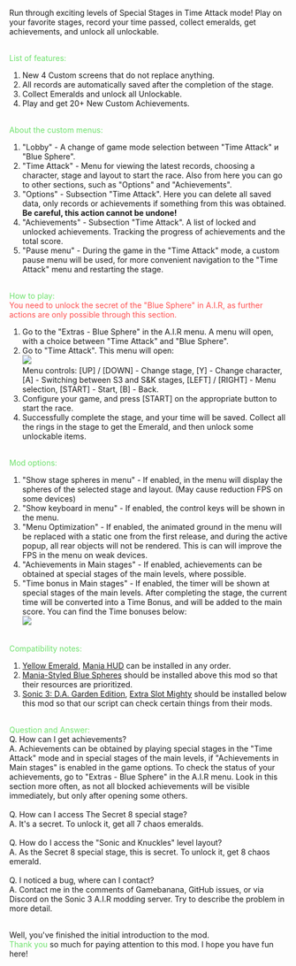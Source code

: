 Run through exciting levels of Special Stages in Time Attack mode! Play on your favorite stages, record your time passed, collect emeralds, get achievements, and unlock all unlockable.<br><br>

<font color="#6ee16c">List of features:</font><br>
1. New 4 Custom screens that do not replace anything.<br>
2. All records are automatically saved after the completion of the stage.<br>
3. Collect Emeralds and unlock all Unlockable.<br>
4. Play and get 20+ New Custom Achievements.<br><br>

<font color="#6ee16c">About the custom menus:</font><br>
1. "Lobby" - A change of game mode selection between "Time Attack" и "Blue Sphere".<br>
2. "Time Attack" - Menu for viewing the latest records, choosing a character, stage and layout to start the race. Also from here you can go to other sections, such as "Options" and "Achievements".<br>
3. "Options" - Subsection "Time Attack". Here you can delete all saved data, only records or achievements if something from this was obtained. <b>Be careful, this action cannot be undone!</b><br>
4. "Achievements" - Subsection "Time Attack". A list of locked and unlocked achievements. Tracking the progress of achievements and the total score.<br>
5. "Pause menu" - During the game in the "Time Attack" mode, a custom pause menu will be used, for more convenient navigation to the "Time Attack" menu and restarting the stage.<br><br>

<font color="#6ee16c">How to play:</font><br>
<font color="#fe4e4e">You need to unlock the secret of the "Blue Sphere" in A.I.R, as further actions are only possible through this section.</font><br>
1. Go to the "Extras - Blue Sphere" in the A.I.R menu. A menu will open, with a choice between "Time Attack" and "Blue Sphere".<br>
2. Go to "Time Attack". This menu will open:<br>
<img src="https://cdn.discordapp.com/attachments/949432560935645247/949435132077547550/IMG_1646433140.png"><br>
Menu controls: [UP] / [DOWN] - Change stage, [Y] - Change character, [A] - Switching between S3 and S&K stages, [LEFT] / [RIGHT] - Menu selection, [START] - Start, [B] - Back.<br>
3. Configure your game, and press [START] on the appropriate button to start the race.
4. Successfully complete the stage, and your time will be saved. Collect all the rings in the stage to get the Emerald, and then unlock some unlockable items.<br><br>

<font color="#6ee16c">Mod options:</font><br>
1. "Show stage spheres in menu" - If enabled, in the menu will display the spheres of the selected stage and layout. (May cause reduction FPS on some devices)<br>
2. "Show keyboard in menu" - If enabled, the control keys will be shown in the menu.<br>
3. "Menu Optimization" - If enabled, the animated ground in the menu will be replaced with a static one from the first release, and during the active popup, all rear objects will not be rendered. This is can will improve the FPS in the menu on weak devices.<br>
4. "Achievements in Main stages" - If enabled, achievements can be obtained at special stages of the main levels, where possible.<br>
5. "Time bonus in Main stages" - If enabled, the timer will be shown at special stages of the main levels. After completing the stage, the current time will be converted into a Time Bonus, and will be added to the main score. You can find the Time bonuses below:<br>
<img src="https://cdn.discordapp.com/attachments/949432560935645247/949437251727794197/IMG_0305014323.png"><br><br>

<font color="#6ee16c">Compatibility notes:</font><br>
1. <a href="https://gamebanana.com/mods/54326">Yellow Emerald</a>, <a href="https://gamebanana.com/mods/34350">Mania HUD</a> can be installed in any order.<br>
2. <a href="https://gamebanana.com/mods/333879">Mania-Styled Blue Spheres</a> should be installed above this mod so that their resources are prioritized.<br>
3. <a href="https://gamebanana.com/mods/151029">Sonic 3: D.A. Garden Edition</a>, <a href="https://gamebanana.com/mods/336038">Extra Slot Mighty</a> should be installed below this mod so that our script can check certain things from their mods.<br><br>

<font color="#6ee16c">Question and Answer:</font><br>
Q. How can I get achievements?<br>
A. Achievements can be obtained by playing special stages in the "Time Attack" mode and in special stages of the main levels, if "Achievements in Main stages" is enabled in the game options. To check the status of your achievements, go to "Extras - Blue Sphere" in the A.I.R menu. Look in this section more often, as not all blocked achievements will be visible immediately, but only after opening some others.<br><br>
Q. How can I access The Secret 8 special stage?<br>
A. It's a secret. To unlock it, get all 7 chaos emeralds.<br><br>
Q. How do I access the "Sonic and Knuckles" level layout?<br>
A. As the Secret 8 special stage, this is secret. To unlock it, get 8 chaos emerald.<br><br>
Q. I noticed a bug, where can I contact?<br>
A. Contact me in the comments of Gamebanana, GitHub issues, or via Discord on the Sonic 3 A.I.R modding server. Try to describe the problem in more detail.<br><br>

Well, you've finished the initial introduction to the mod.<br><font color="#6ee16c">Thank you</font> so much for paying attention to this mod. I hope you have fun here!